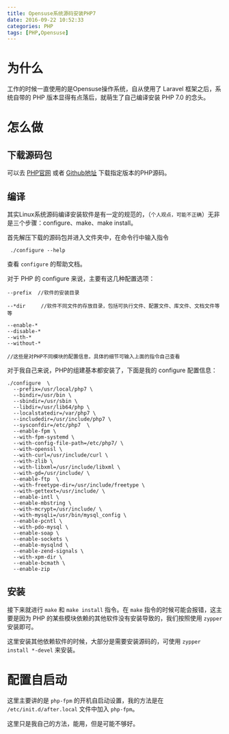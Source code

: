 ```yaml
---
title: Opensuse系统源码安装PHP7
date: 2016-09-22 10:52:33
categories: PHP
tags: [PHP,Opensuse]
---
```


# 为什么

工作的时候一直使用的是Opensuse操作系统，自从使用了 Laravel 框架之后，系统自带的 PHP 版本显得有点落后，就萌生了自己编译安装 PHP 7.0 的念头。

<!--more-->

# 怎么做

## 下载源码包

可以去 [PHP官网](http://www.php.net) 或者 [Github地址](https://github.com/php/php-src/releases) 下载指定版本的PHP源码。

## 编译

其实Linux系统源码编译安装软件是有一定的规范的，（`个人观点，可能不正确`）无非是三个步骤：configure、make、make install。

首先解压下载的源码包并进入文件夹中，在命令行中输入指令 

``` 
 ./configure --help
```

查看 `configure` 的帮助文档。

对于 PHP 的 configure 来说，主要有这几种配置选项：

```
--prefix  //软件的安装目录

--*dir     //软件不同文件的存放目录，包括可执行文件、配置文件、库文件、文档文件等等

--enable-* 
--disable-*
--with-*
--without-*

//这些是对PHP不同模块的配置信息，具体的细节可输入上面的指令自己查看
```

对于我自己来说，PHP的组建基本都安装了，下面是我的 configure 配置信息：

```
./configure  \
  --prefix=/usr/local/php7 \
  --bindir=/usr/bin \
  --sbindir=/usr/sbin \
  --libdir=/usr/lib64/php \
  --localstatedir=/var/php7 \
  --includedir=/usr/include/php7 \
  --sysconfdir=/etc/php7  \
  --enable-fpm \
  --with-fpm-systemd \
  --with-config-file-path=/etc/php7/ \
  --with-openssl \
  --with-curl=/usr/include/curl \
  --with-zlib \
  --with-libxml=/usr/include/libxml \
  --with-gd=/usr/include/ \
  --enable-ftp  \
  --with-freetype-dir=/usr/include/freetype \
  --with-gettext=/usr/include/ \
  --enable-intl \
  --enable-mbstring \
  --with-mcrypt=/usr/include/ \
  --with-mysqli=/usr/bin/mysql_config \
  --enable-pcntl \
  --with-pdo-mysql \
  --enable-soap \
  --enable-sockets \
  --enable-mysqlnd \
  --enable-zend-signals \
  --with-xpm-dir \
  --enable-bcmath \
  --enable-zip

```

## 安装

接下来就进行 `make` 和 `make install` 指令。在 `make` 指令的时候可能会报错，这主要是因为 PHP 的某些模块依赖的其他软件没有安装导致的，我们按照使用 `zypper` 安装即可。

这里安装其他依赖软件的时候，大部分是需要安装源码的，可使用 `zypper install *-devel` 来安装。


# 配置自启动

这里主要讲的是 `php-fpm` 的开机自启动设置，我的方法是在 `/etc/init.d/after.local` 文件中加入 `php-fpm`。

这里只是我自己的方法，能用，但是可能不够好。
